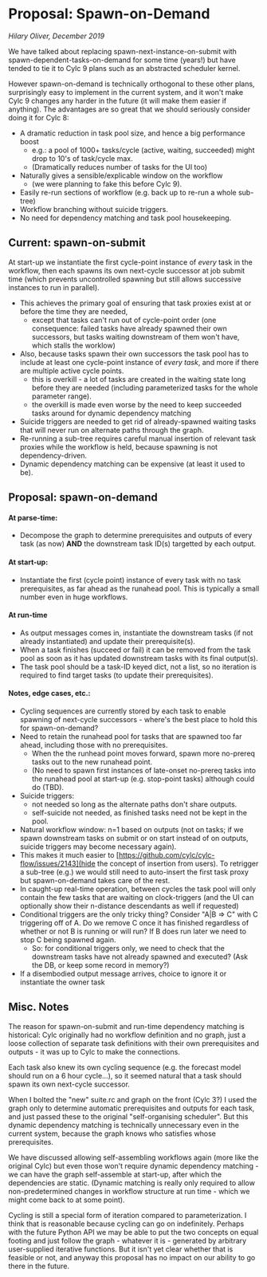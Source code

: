 # Proposal: Spawn-on-Demand

*Hilary Oliver, December 2019*

We have talked about replacing spawn-next-instance-on-submit with
spawn-dependent-tasks-on-demand for some time (years!) but have tended to tie
it to Cylc 9 plans such as an abstracted scheduler kernel.

However spawn-on-demand is technically orthogonal to these other plans,
surprisingly easy to implement in the current system, and it won't make Cylc 9
changes any harder in the future (it will make them easier if anything). The
advantages are so great that we should seriously consider doing it for Cylc 8:
- A dramatic reduction in task pool size, and hence a big performance boost
  - e.g.: a pool of 1000+ tasks/cycle (active, waiting, succeeded)
    might drop to 10's of task/cycle max.
  - (Dramatically reduces number of tasks for the UI too)
- Naturally gives a sensible/explicable window on the workflow
  - (we were planning to fake this before Cylc 9).
- Easily re-run sections of workflow (e.g. back up to re-run a whole sub-tree)
- Workflow branching without suicide triggers.
- No need for dependency matching and task pool housekeeping.

## Current: spawn-on-submit

At start-up we instantiate the first cycle-point instance of *every* task in
the workflow, then each spawns its own next-cycle successor at job submit time
(which prevents uncontrolled spawning but still allows successive instances to
run in parallel).
- This achieves the primary goal of ensuring that task proxies exist at or
  before the time they are needed,
  - except that tasks can't run out of cycle-point order (one consequence:
    failed tasks have already spawned their own successors, but tasks waiting
    downstream of them won't have, which stalls the worklow)
- Also, because tasks spawn their own successors the task pool has to include
  at least one cycle-point instance of *every task*, and more if there are
  multiple active cycle points.
  - this is overkill - a lot of tasks are created in the waiting state long
    before they are needed (including parameterized tasks for the whole
    parameter range).
  - the overkill is made even worse by the need to keep succeeded tasks around
  for dynamic dependency matching
- Suicide triggers are needed to get rid of already-spawned waiting tasks that
  will never run on alternate paths through the graph.
- Re-running a sub-tree requires careful manual insertion of relevant task
  proxies while the workflow is held, because spawning is not
  dependency-driven.
- Dynamic dependency matching can be expensive (at least it used to be).

## Proposal: spawn-on-demand

#### At parse-time:
- Decompose the graph to determine prerequisites and outputs of every task (as
  now) **AND** the downstream task ID(s) targetted by each output.

#### At start-up:
- Instantiate the first (cycle point) instance of every task with no task
  prerequisites, as far ahead as the runahead pool. This is typically a small
  number even in huge workflows.

#### At run-time
- As output messages comes in, instantiate the downstream tasks (if not already
  instantiated) and update their prerequisite(s).
- When a task finishes (succeed or fail) it can be removed from the task pool
  as soon as it has updated downstream tasks with its final output(s).
- The task pool should be a task-ID keyed dict, not a list, so no iteration is
  required to find target tasks (to update their prerequisites).

#### Notes, edge cases, etc.:

- Cycling sequences are currently stored by each task to enable spawning of
next-cycle successors - where's the best place to hold this for spawn-on-demand?
- Need to retain the runahead pool for tasks that are spawned too far ahead,
including those with no prerequisites.
  - When the the runhead point moves forward, spawn more no-prereq tasks out to
    the new runahead point.
  - (No need to spawn first instances of late-onset no-prereq tasks into the
    runahead pool at start-up (e.g. stop-point tasks) although could do (TBD).
- Suicide triggers:
  - not needed so long as the alternate paths don't share outputs.
  - self-suicide not needed, as finished tasks need not be kept in the pool.
- Natural workflow window: n=1 based on outputs (not on tasks; if we spawn
  downstream tasks on submit or on start instead of on outputs, suicide
  triggers may become necessary again).
- This makes it much easier to
  [https://github.com/cylc/cylc-flow/issues/2143](hide the concept of insertion
  from users). To retrigger a sub-tree (e.g.) we would still need to
  auto-insert the first task proxy but spawn-on-demand takes care of the
  rest.
- In caught-up real-time operation, between cycles the task pool will only
  contain the few tasks that are waiting on clock-triggers (and the UI can
  optionally show their n-distance descendants as well if requested)
- Conditional triggers are the only tricky thing? Consider "A|B => C"
  with C triggering off of A. Do we remove C once it has finished regardless of
  whether or not B is running or will run? If B does run later we need to stop
  C being spawned again.
  - So: for conditional triggers only, we need to check that the downstream
    tasks have not already spawned and executed? (Ask the DB, or keep some
    record in memory?)
- If a disembodied output message arrives, choice to ignore it or
  instantiate the owner task

## Misc. Notes

The reason for spawn-on-submit and run-time dependency matching is historical:
Cylc originally had no workflow definition and no graph, just a loose
collection of separate task definitions with their own prerequisites and
outputs - it was up to Cylc to make the connections.

Each task also knew its own cycling sequence (e.g. the forecast model should
run on a 6 hour cycle...), so it seemed natural that a task should spawn its
own next-cycle successor.

When I bolted the "new" suite.rc and graph on the front (Cylc 3?) I used the
graph only to determine automatic prerequisites and outputs for each task, and
just passed these to the original "self-organising scheduler". But this dynamic
dependency matching is technically unnecessary even in the current system,
because the graph knows who satisfies whose prerequisites. 

We have discussed allowing self-assembling workflows again (more like the
original Cylc) but even those won't require dynamic dependency matching - we
can have the graph self-assemble at start-up, after which the dependencies are
static. (Dynamic matching is really only required to allow non-predetermined
changes in workflow structure at run time - which we might come back to at some
point).

Cycling is still a special form of iteration compared to parameterization. I
think that is reasonable because cycling can go on indefinitely. Perhaps with the
future Python API we may be able to put the two concepts on equal footing and
just follow the graph - whatever it is - generated by arbitrary user-supplied
iterative functions. But it isn't yet clear whether that is feasible or not,
and anyway this proposal has no impact on our ability to go there in the
future. 
